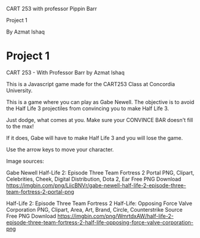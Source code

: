 CART 253 with professor Pippin Barr

Project 1

By Azmat Ishaq

# Project 1

CART 253 - With Professor Barr
by Azmat Ishaq

This is a Javascript game made for the CART253 Class at Concordia University.

This is a game where you can play as Gabe Newell. The objective is to avoid the Half Life 3 projectiles from convincing you to make Half Life 3.

Just dodge, what comes at you. Make sure your CONVINCE BAR doesn't fill to the max!

If it does, Gabe will have to make Half Life 3 and you will lose the game.

Use the arrow keys to move your character.


Image sources:

Gabe Newell Half-Life 2: Episode Three Team Fortress 2 Portal PNG, Clipart, Celebrities, Cheek, Digital Distribution, Dota 2, Ear Free PNG Download
https://imgbin.com/png/LiicBNVr/gabe-newell-half-life-2-episode-three-team-fortress-2-portal-png

Half-Life 2: Episode Three Team Fortress 2 Half-Life: Opposing Force Valve Corporation PNG, Clipart, Area, Art, Brand, Circle, Counterstrike Source Free PNG Download
https://imgbin.com/png/WmrtdxAW/half-life-2-episode-three-team-fortress-2-half-life-opposing-force-valve-corporation-png
